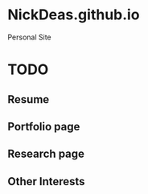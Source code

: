# NickDeas.github.io
Personal Site

# TODO
## Resume
## Portfolio page
## Research page
## Other Interests
